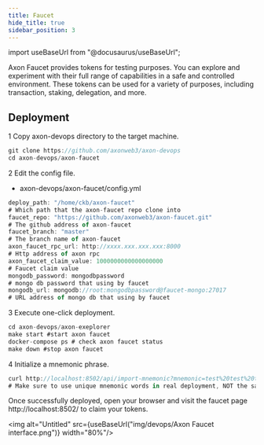 ```yaml
---
title: Faucet
hide_title: true
sidebar_position: 3
---
```


import useBaseUrl from "@docusaurus/useBaseUrl";

Axon Faucet provides tokens for testing purposes. You can explore and experiment with their full range of capabilities in a safe and controlled environment. These tokens can be used for a variety of purposes, including transaction, staking, delegation, and more.

## Deployment

1 Copy axon-devops directory to the target machine.

```JavaScript
git clone https://github.com/axonweb3/axon-devops
cd axon-devops/axon-faucet
```

2 Edit the config file.

- axon-devops/axon-faucet/config.yml

```JavaScript
deploy_path: "/home/ckb/axon-faucet"
# Which path that the axon-faucet repo clone into
faucet_repo: "https://github.com/axonweb3/axon-faucet.git"
# The github address of axon-faucet 
faucet_branch: "master"
# The branch name of axon-faucet 
axon_faucet_rpc_url: http://xxxx.xxx.xxx.xxx:8000
# Http address of axon rpc
axon_faucet_claim_value: 1000000000000000000
# Faucet claim value
mongodb_password: mongodbpassword
# mongo db password that using by faucet
mongodb_url: mongodb://root:mongodbpassword@faucet-mongo:27017
# URL address of mongo db that using by faucet
```

3 Execute one-click deployment.

```JavaScript
cd axon-devops/axon-exeplorer
make start #start axon faucet
docker-compose ps # check axon faucet status
make down #stop axon faucet
```

4 Initialize a mnemonic phrase.

```JavaScript
curl http://localhost:8502/api/import-mnemonic?mnemonic=test%20test%20test%20test%20test%20test%20test%20test%20test%20test%20test%20junk
# Make sure to use unique mnemonic words in real deployment, NOT the sample words (these "test"s) here.
```

Once successfully deployed, open your browser and visit the faucet page http://localhost:8502/ to claim your tokens.

<img alt="Untitled" src={useBaseUrl("img/devops/Axon Faucet interface.png")}  width="80%"/>



